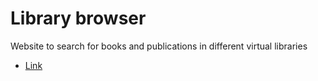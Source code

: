 # Library browser

Website to search for books and publications in different virtual libraries

- [Link](https://buscador-de-bibliotecas.vercel.app)

